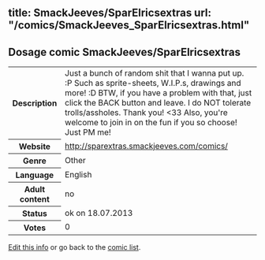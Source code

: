 title: SmackJeeves/SparElricsextras
url: "/comics/SmackJeeves_SparElricsextras.html"
---
Dosage comic SmackJeeves/SparElricsextras
-----------------------------------------

<p id="msg"></p>
<script type="text/javascript">
if (window.location.search === '?edit_info_mail=sent_ok') {
  var elem = document.getElementById("msg");
  elem.innerHTML = 'Edited information sucessfully sent for review, which is usually done daily. Thanks!';
  elem.className = 'ok';
}
</script>
<table class="comicinfo">
<tr>
<th>Description</th><td>Just a bunch of random shit that I wanna put up. :P Such as sprite-sheets, W.I.P.s, drawings and more! :D BTW, if you have a problem with that, just click the BACK button and leave. I do NOT tolerate trolls/assholes. Thank you! &lt;33 Also, you're welcome to join in on the fun if you so choose! Just PM me!</td>
</tr>
<tr>
<th>Website</th><td><a href="http://sparextras.smackjeeves.com/comics/">http://sparextras.smackjeeves.com/comics/</a></td>
</tr>
<tr>
<th>Genre</th><td>Other</td>
</tr>
<tr>
<th>Language</th><td>English</td>
</tr>
<tr>
<th>Adult content</th><td>no</td>
</tr>
<tr>
<th>Status</th><td>ok on 18.07.2013</td>
</tr>
<tr>
<th>Votes</th><td>0</td>
</tr>
</table>

[Edit this info](SmackJeeves_SparElricsextras_edit.html) or go back to the [comic list](../comic-index.html).
